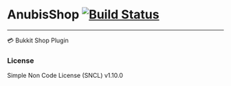 # AnubisShop [![Build Status](https://travis-ci.org/AnubisCore/AnubisShop.svg?branch=master)](https://travis-ci.org/AnubisCore/AnubisShop)
------------------------------------------
:credit_card: Bukkit Shop Plugin

### License
Simple Non Code License (SNCL) v1.10.0
